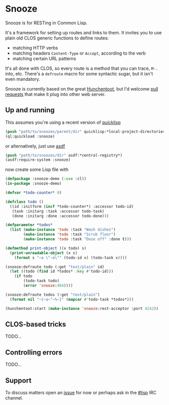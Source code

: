 Snooze
=======

Snooze is for RESTing in Common Lisp.

It's a framework for setting up routes and links to them. It invites
you to use plain old CLOS generic functions to define routes:

* matching HTTP verbs
* matching headers `Content-Type` or `Accept`, according to the verb
* matching certain URL patterns

It's all done with CLOS, so every route is a method that you can
trace, `M-.` into, etc. There's a `defroute` macro for some syntactic
sugar, but it isn't even mandatory.

Snooze is currently based on the great [Hunchentoot][hunchentoot], but
I'd welcome [pull requests][issues] that make it plug into other web
server.

Up and running
--------------

This assumes you're using a recent version of [quicklisp][quicklisp]

```lisp
(push "path/to/snoozes/parent/dir" quicklisp:*local-project-directories*)
(ql:quickload :snooze)
```

or alternatively, just use [asdf][asdf]

```lisp
(push "path/to/snoozes/dir" asdf:*central-registry*)
(asdf:require-system :snooze)
```

now create some Lisp file with

```lisp
(defpackage :snooze-demo (:use :cl))
(in-package :snooze-demo)

(defvar *todo-counter* 0)

(defclass todo ()
  ((id :initform (incf *todo-counter*) :accessor todo-id)
   (task :initarg :task :accessor todo-task)
   (done :initarg :done :accessor todo-done)))

(defparameter *todos* 
  (list (make-instance 'todo :task "Wash dishes")
        (make-instance 'todo :task "Scrub floor")
        (make-instance 'todo :task "Doze off" :done t)))

(defmethod print-object ((x todo) s)
  (print-unreadable-object (x s)
    (format s "~a \"~a\"" (todo-id x) (todo-task x))))

(snooze:defroute todo (:get "text/plain" id)
  (let ((todo (find id *todos* :key #'todo-id)))
    (if todo
        (todo-task todo)
        (error 'snooze:404))))

(snooze:defroute todos (:get "text/plain")
  (format nil "~{~a~^~%~}" (mapcar #'todo-task *todos*)))

(hunchentoot:start (make-instance 'snooze:rest-acceptor :port 4242))
```

CLOS-based tricks
-----------------

TODO...

Controlling errors
------------------

TODO...

Support
-------

To discuss matters open an [issue][issues] for now or perhaps ask in
the [#lisp][sharp-lisp] IRC channel.


[quicklisp]: http://quicklisp.org
[asdf]: http://common-lisp.net/project/asdf/
[hunchentoot]: https://github.com/edicl/hunchentoot
[sharp-lisp]: irc://irc.freenode.net/#lisp
[issues]: https://github.com/capitaomorte/snooze/issues
